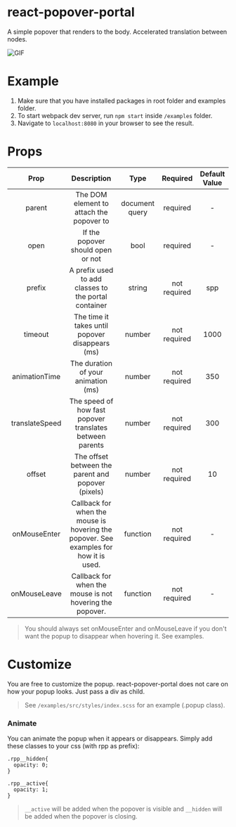 # react-popover-portal
A simple popover that renders to the body. Accelerated translation between nodes.  <br/>

![GIF](https://raw.githubusercontent.com/onurhb/react-popover-portal/master/showcase.gif)

# Example
1. Make sure that you have installed packages in root folder and examples folder. <br/>
2. To start webpack dev server, run `npm start` inside `/examples` folder. <br/>
3. Navigate to `localhost:8080` in your browser to see the result.

# Props 
|      Prop      	|                                      Description                                      	|      Type      	|   Required   	| Default Value 	|
|:--------------:	|:-------------------------------------------------------------------------------------:	|:--------------:	|:------------:	|:-------------:	|
|     parent     	|                        The DOM element to attach the popover to                       	| document query 	|   required   	|       -       	|
|      open      	|                           If the popover should open or not                           	|      bool      	|   required   	|       -       	|
|     prefix     	|                  A prefix used to add classes to the portal container                 	|     string     	| not required 	|      spp      	|
|     timeout    	|                    The time it takes until popover disappears (ms)                    	|     number     	| not required 	|      1000     	|
|  animationTime 	|                          The duration of your animation (ms)                          	|     number     	| not required 	|      350      	|
| translateSpeed 	|                The speed of how fast popover translates between parents               	|     number     	| not required 	|      300      	|
|     offset     	|                   The offset between the parent and popover (pixels)                  	|     number     	| not required 	|       10      	|
|  onMouseEnter  	| Callback for when the mouse is hovering the popover. See examples for how it is used. 	|    function    	| not required 	|       -       	|
|  onMouseLeave  	|                Callback for when the mouse is not hovering the popover.               	|    function    	| not required 	|       -       	|

> You should always set onMouseEnter and onMouseLeave if you don't want the popup to disappear when hovering it. See examples. 

# Customize
You are free to customize the popup. react-popover-portal does not care on how your popup looks. Just pass a div as child.  <br/>
> See `/examples/src/styles/index.scss` for an example (.popup class).

### Animate 
You can animate the popup when it appears or disappears. Simply add these classes to your css (with rpp as prefix): <br/>

```
.rpp__hidden{
  opacity: 0;
}

.rpp__active{
  opacity: 1;
}

```


> `__active` will be added when the popover is visible and `__hidden` will be added when the popover is closing. 

